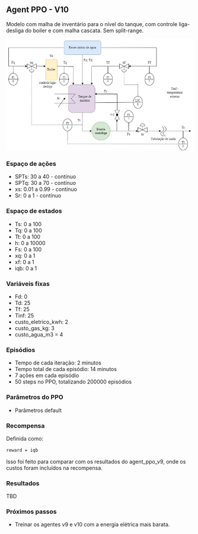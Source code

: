 ## Agent PPO - V10

Modelo com malha de inventário para o nível do tanque, com controle liga-desliga do boiler e com malha cascata. Sem split-range.

![chuveiro](https://github.com/mpaulazamin/tcc-models-rllib/blob/agent_ppo_v9/imagens/chuveiro_controle_t4a_sem_split.jpg)

### Espaço de ações

- SPTs: 30 a 40 - contínuo
- SPTq: 30 a 70 - contínuo
- xs: 0.01 a 0.99 - contínuo
- Sr: 0 a 1 - contínuo

### Espaço de estados

- Ts: 0 a 100
- Tq: 0 a 100
- Tt: 0 a 100
- h: 0 a 10000
- Fs: 0 a 100
- xq: 0 a 1
- xf: 0 a 1
- iqb: 0 a 1

### Variáveis fixas

- Fd: 0
- Td: 25
- Tf: 25
- Tinf: 25
- custo_eletrico_kwh: 2
- custo_gas_kg: 3
- custo_agua_m3 = 4

### Episódios

- Tempo de cada iteração: 2 minutos
- Tempo total de cada episódio: 14 minutos
- 7 ações em cada episódio
- 50 steps no PPO, totalizando 200000 episódios

### Parâmetros do PPO

- Parâmetros default

### Recompensa

Definida como:

```bash
reward = iqb
```

Isso foi feito para comparar com os resultados do agent_ppo_v9, onde os custos foram incluídos na recompensa.

### Resultados

TBD

### Próximos passos

- Treinar os agentes v9 e v10 com a energia elétrica mais barata.
